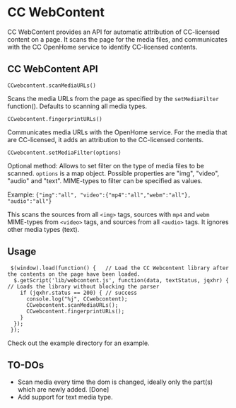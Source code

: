 CC WebContent
===========

CC WebContent provides an API for automatic attribution of CC-licensed content on a page. It scans the page for the media files, and communicates with the CC OpenHome service to identify CC-licensed contents.


CC WebContent API
-----------------

    CCwebcontent.scanMediaURLs()

Scans the media URLs from the page as specified by the `setMediaFilter` function(). Defaults to scanning all media types.

    CCwebcontent.fingerprintURLs()

Communicates media URLs with the OpenHome service. For the media that are CC-licensed, it adds an attribution to the CC-licensed contents.

    CCwebcontent.setMediaFilter(options)

Optional method: Allows to set filter on the type of media files to be scanned. `options` is a map object. Possible properties are "img", "video", "audio" and "text". MIME-types to filter can be specified as values.

Example: ```{"img":"all",
          "video":{"mp4":"all","webm":"all"},
          "audio":"all"}```

This scans the sources from all `<img>` tags, sources with `mp4` and `webm` MIME-types from `<video>` tags, and sources from all `<audio>` tags. It ignores other media types (text).


Usage
-----

```
 $(window).load(function() {   // Load the CC Webcontent library after the contents on the page have been loaded.
  $.getScript('lib/webcontent.js', function(data, textStatus, jqxhr) {  // Loads the library without blocking the parser
    if (jqxhr.status == 200) { // success
      console.log("%j", CCwebcontent);
      CCwebcontent.scanMediaURLs();
      CCwebcontent.fingerprintURLs();
    }
  });
 });
```

Check out the example directory for an example.


TO-DOs
------

* Scan media every time the dom is changed, ideally only the part(s) which are newly added. [Done]
* Add support for text media type.
